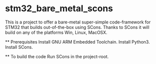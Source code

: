 # stm32_bare_metal_scons
This is a project to offer a bare-metal super-simple code-framework for STM32 that builds out-of-the-box using SCons. Thanks to SCons it will build on any of the platforms Win, Linux, MacOSX.

** Prerequisites
Install GNU ARM Embedded Toolchain.
Install Python3.
Install SCons.

** To build the code
Run SCons in the project-root.